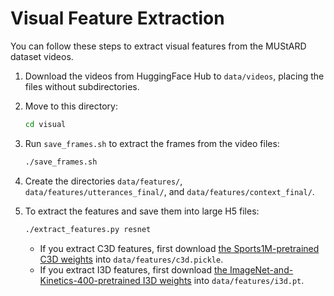 # Visual Feature Extraction

You can follow these steps to extract visual features from the MUStARD dataset videos.

1. Download the videos from HuggingFace Hub to `data/videos`, placing the files without subdirectories.
2. Move to this directory:

    ```bash
    cd visual
    ```

3. Run `save_frames.sh` to extract the frames from the video files:

    ```bash
    ./save_frames.sh
    ```

4. Create the directories `data/features/`, `data/features/utterances_final/`, and `data/features/context_final/`.

5. To extract the features and save them into large H5 files:

    ```bash
    ./extract_features.py resnet
    ``` 

    * If you extract C3D features, first download
    [the Sports1M-pretrained C3D weights](http://imagelab.ing.unimore.it/files/c3d_pytorch/c3d.pickle)
    into `data/features/c3d.pickle`.
    * If you extract I3D features, first download
    [the ImageNet-and-Kinetics-400-pretrained I3D weights](https://github.com/piergiaj/pytorch-i3d/raw/master/models/rgb_imagenet.pt)
    into `data/features/i3d.pt`.
